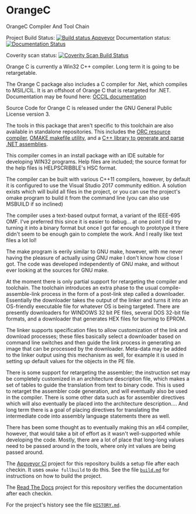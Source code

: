 ﻿OrangeC
=======

OrangeC Compiler And Tool Chain

Project Build Status:
[![Build status Appveyor](https://ci.appveyor.com/api/projects/status/4ts7bsgas67osyht?svg=true)](https://ci.appveyor.com/project/LADSoft/orangec)
Documentation status: 
[![Documentation Status](https://readthedocs.org/projects/orangec/badge/?version=latest)](http://orangec.readthedocs.io/en/latest/Tools/)

Coverity scan status:
[![Coverity Scan Build Status](https://scan.coverity.com/projects/15633/badge.svg)](https://scan.coverity.com/projects/ladsoft-orangec)

Orange C is currently a Win32 C++ compiler.   Long term it is going to be retargetable.

The Orange C package also includes a C compiler for .Net, which compiles to MSIL/CIL.   It is an offshoot of Orange C that is retargeted for .NET.   Documentation may be found here: [OCCIL documentation](doc/occil.md)

Source Code for Orange C is released under the GNU General Public License version 3.

The tools in this package that aren't specific to this toolchain are also available in standalone repositories.   This includes the [ORC resource compiler](https://www.github.com/LADSoft/ORC), [OMAKE makefile utility](https://www.github.com/LADSoft/OMAKE), and a [C++ library to generate and parse .NET assemblies](https://www.github.com/LADSoft/DotNetPELib).
 

This compiler comes in an install package with an IDE suitable for developing WIN32 programs.  Help files are included; the source format for the help files is HELPSCRIBBLE's HSC format.

The compiler can be built with various C++11 compilers, however, by default it is configured to use the Visual Studio 2017 community edition.   A solution exists which will build all files in the project, or you can use the project's omake program to build it from the command line (you can also use MSBUILD if so inclined)

The compiler uses a text-based output format, a variant of the IEEE-695 OMF.   I've preferred this since it is easier to debug…  at one point I did try turning it into a binary format but once I got far enough to prototype it there didn't seem to be enough gain to complete the work.  And I really like text files a lot lol!

The make program is eerily similar to GNU make, however, with me never having the pleasure of actually using GNU make I don't know how close I got.  The code was developed independently of GNU make, and without ever looking at the sources for GNU make.

At the moment there is only partial support for retargeting the compiler and toolchain.  The toolchain introduces an extra phase to the usual compile-assemble-link process in the form of a post-link step called a downloader.  Essentially the downloader takes the output of the linker and turns it into an OS-friendly executable file for whatever OS is being targeted.  There are presently downloaders for WINDOWS 32 bit PE files, several DOS 32-bit file formats, and a downloader that generates HEX files for burning to EPROM.

The linker supports specification files to allow customization of the link and download processes; these files basically select a downloader based on command line switches and then guide the link process in generating an image that can be processed by the downloader.  Meta-data may be added to the linker output using this mechanism as well, for example it is used in setting up default values for the objects in the PE file.

There is some support for retargeting the assembler;  the instruction set may be completely customized in an architecture description file, which makes a set of tables to guide the translation from text to binary code.   This is used to retarget the assembler code generation, and will eventually also be used in the compiler.  There is some other data such as for assembler directives which will also eventually be placed into the architecture description….  And long term there is a goal of placing directives for translating the intermediate code into assembly language statements there as well.

There has been some thought as to eventually making this an x64 compiler, however, that would take a bit of effort as it wasn't well-supported while developing the code.  Mostly, there are a lot of place that long-long values need to be passed around in the tools, where only int values are being passed around.

The [Appveyor CI](https://ci.appveyor.com/project/LADSoft/orangec) project for this repository builds a setup file after each checkin.   It uses `omake fullbuild` to do this. See the file [`build.md`](build.md) for instructions on how to build the project.

The [Read The Docs](http://orangec.readthedocs.io/en/latest/Tools/) project for this repository verifies the documentation after each checkin.

For the project's history see the file [`HISTORY.md`](HISTORY.md).
